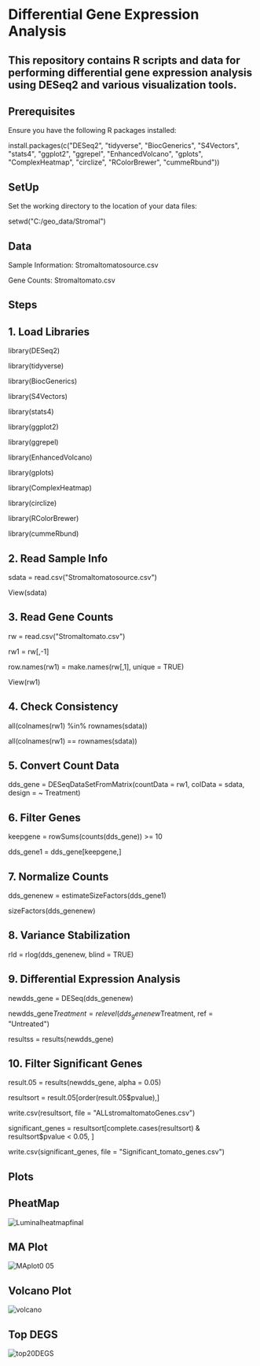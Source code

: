 # Differential Gene Expression Analysis
## This repository contains R scripts and data for performing differential gene expression analysis using DESeq2 and various visualization tools.

## Prerequisites
Ensure you have the following R packages installed:

install.packages(c("DESeq2", "tidyverse", "BiocGenerics", "S4Vectors", "stats4", "ggplot2", "ggrepel", "EnhancedVolcano", "gplots", "ComplexHeatmap", "circlize", "RColorBrewer", "cummeRbund"))

## SetUp
Set the working directory to the location of your data files:

setwd("C:/geo_data/Stromal")

## Data
Sample Information: Stromaltomatosource.csv

Gene Counts: Stromaltomato.csv

## Steps
## 1. Load Libraries

library(DESeq2)

library(tidyverse)

library(BiocGenerics)

library(S4Vectors)

library(stats4)

library(ggplot2)

library(ggrepel)

library(EnhancedVolcano)

library(gplots)

library(ComplexHeatmap)

library(circlize)

library(RColorBrewer)

library(cummeRbund)

## 2. Read Sample Info

sdata = read.csv("Stromaltomatosource.csv")

View(sdata)

## 3. Read Gene Counts

rw = read.csv("Stromaltomato.csv")

rw1 = rw[,-1]

row.names(rw1) = make.names(rw[,1], unique = TRUE)

View(rw1)

## 4. Check Consistency

all(colnames(rw1) %in% rownames(sdata))

all(colnames(rw1) == rownames(sdata))

## 5. Convert Count Data

dds_gene = DESeqDataSetFromMatrix(countData = rw1, colData = sdata, design = ~ Treatment)

## 6. Filter Genes

keepgene = rowSums(counts(dds_gene)) >= 10

dds_gene1 = dds_gene[keepgene,]

## 7. Normalize Counts

dds_genenew = estimateSizeFactors(dds_gene1)

sizeFactors(dds_genenew)

## 8. Variance Stabilization

rld = rlog(dds_genenew, blind = TRUE)

## 9. Differential Expression Analysis

newdds_gene = DESeq(dds_genenew)

newdds_gene$Treatment = relevel(dds_genenew$Treatment, ref = "Untreated")

resultss = results(newdds_gene)

## 10. Filter Significant Genes

result.05 = results(newdds_gene, alpha = 0.05)

resultsort = result.05[order(result.05$pvalue),]

write.csv(resultsort, file = "ALLstromaltomatoGenes.csv")

significant_genes = resultsort[complete.cases(resultsort) & resultsort$pvalue < 0.05, ]

write.csv(significant_genes, file = "Significant_tomato_genes.csv")


## Plots

## PheatMap
![Luminalheatmapfinal](https://github.com/Achiraa/Differential-Gene-Expression/assets/114616203/743e4623-a024-42b4-a780-1e8ae77cc0c6)

## MA Plot
![MAplot0 05](https://github.com/Achiraa/Differential-Gene-Expression/assets/114616203/b3a98eb1-67a8-41f4-b2c9-189fbe5680ad)

## Volcano Plot
![volcano](https://github.com/Achiraa/Differential-Gene-Expression/assets/114616203/2c247202-db2d-4616-8901-dcff77725f35)

## Top DEGS 
![top20DEGS](https://github.com/Achiraa/Differential-Gene-Expression/assets/114616203/99ff38de-0fdd-41e4-b2c3-d59b41079888)

